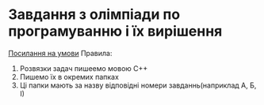 # Завдання з олімпіади по програмуванню і їх вирішення
[Посилання на умови](https://drive.google.com/file/d/0B2DT7H96sv8fWGpWc1NxOXNvQ00/view?usp=sharing)
Правила:
1) Розвязки задач пишеемо мовою С++
2) Пишемо їх в окремих папках
3) Ці папки мають за назву відповідні номери завданнь(наприклад А, Б, І)
